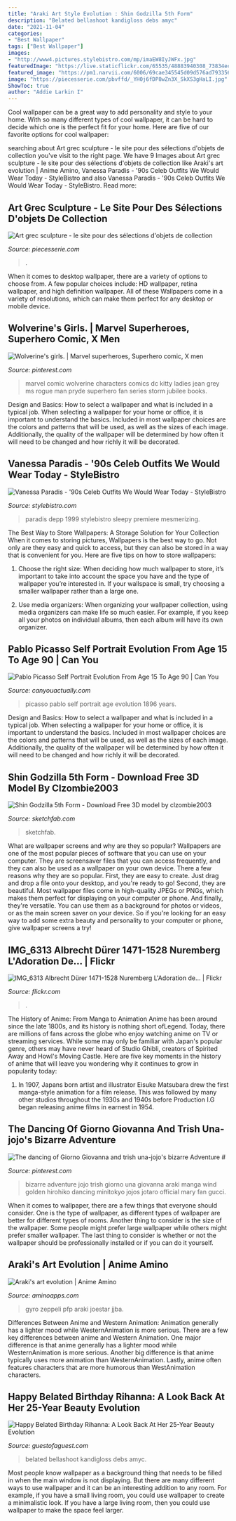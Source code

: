 ```yaml
---
title: "Araki Art Style Evolution : Shin Godzilla 5th Form"
description: "Belated bellashoot kandigloss debs amyc"
date: "2021-11-04"
categories:
- "Best Wallpaper"
tags: ["Best Wallpaper"]
images:
- "http://www4.pictures.stylebistro.com/mp/imaEW8IyJWFx.jpg"
featuredImage: "https://live.staticflickr.com/65535/48883940308_73834ec0bd_b.jpg"
featured_image: "https://pm1.narvii.com/6006/69cae345545d09d576ad793356c14b56163308c1_hq.jpg"
image: "https://piecesserie.com/pbvffd/_YH0j6fDP8wZn3X_SkXS3gHaLI.jpg"
ShowToc: true
author: "Addie Larkin I"
---
```



Cool wallpaper can be a great way to add personality and style to your home. With so many different types of cool wallpaper, it can be hard to decide which one is the perfect fit for your home. Here are five of our favorite options for cool wallpaper: 

	

		
searching about Art grec sculpture - le site pour des sélections d&#039;objets de collection you've visit to the right page. We have 9 Images about Art grec sculpture - le site pour des sélections d&#039;objets de collection like Araki&#039;s art evolution | Anime Amino, Vanessa Paradis - &#039;90s Celeb Outfits We Would Wear Today - StyleBistro and also Vanessa Paradis - &#039;90s Celeb Outfits We Would Wear Today - StyleBistro. Read more:
		
    
## Art Grec Sculpture - Le Site Pour Des Sélections D&#039;objets De Collection

<img loading=lazy src="https://piecesserie.com/pbvffd/_YH0j6fDP8wZn3X_SkXS3gHaLI.jpg" onerror="this.onerror=null;this.src='https://tse3.mm.bing.net/th?id=OIP.3jOt_I2-y_BfCPpm_uninAAAAA&amp;pid=15.1';" alt="Art grec sculpture - le site pour des sélections d&#039;objets de collection">

_Source: piecesserie.com_

>. 

	

When it comes to desktop wallpaper, there are a variety of options to choose from. A few popular choices include: HD wallpaper, retina wallpaper, and high definition wallpaper. All of these Wallpapers come in a variety of resolutions, which can make them perfect for any desktop or mobile device. 

    
## Wolverine&#039;s Girls. | Marvel Superheroes, Superhero Comic, X Men

<img loading=lazy src="https://i.pinimg.com/736x/db/3e/fc/db3efcef327fd74ff40dc7d6971cb9e5--wolverines-girls.jpg" onerror="this.onerror=null;this.src='https://tse2.mm.bing.net/th?id=OIP.6_W6ipcy5NAC_qjGia42ywHaKe&amp;pid=15.1';" alt="Wolverine&#039;s girls. | Marvel superheroes, Superhero comic, X men">

_Source: pinterest.com_

>marvel comic wolverine characters comics dc kitty ladies jean grey ms rogue man pryde superhero fan series storm jubilee books. 

	

Design and Basics: How to select a wallpaper and what is included in a typical job.
When selecting a wallpaper for your home or office, it is important to understand the basics. Included in most wallpaper choices are the colors and patterns that will be used, as well as the sizes of each image. Additionally, the quality of the wallpaper will be determined by how often it will need to be changed and how richly it will be decorated.

    
## Vanessa Paradis - &#039;90s Celeb Outfits We Would Wear Today - StyleBistro

<img loading=lazy src="http://www4.pictures.stylebistro.com/mp/imaEW8IyJWFx.jpg" onerror="this.onerror=null;this.src='https://tse4.mm.bing.net/th?id=OIP.NNrLFA6125Tpdh2ybDxJjwHaMU&amp;pid=15.1';" alt="Vanessa Paradis - &#039;90s Celeb Outfits We Would Wear Today - StyleBistro">

_Source: stylebistro.com_

>paradis depp 1999 stylebistro sleepy premiere mesmerizing. 

	

The Best Way to Store Wallpapers: A Storage Solution for Your Collection
When it comes to storing pictures, Wallpapers is the best way to go. Not only are they easy and quick to access, but they can also be stored in a way that is convenient for you. Here are five tips on how to store wallpapers:
1) Choose the right size: When deciding how much wallpaper to store, it’s important to take into account the space you have and the type of wallpaper you’re interested in. If your wallspace is small, try choosing a smaller wallpaper rather than a large one.

2) Use media organizers: When organizing your wallpaper collection, using media organizers can make life so much easier. For example, if you keep all your photos on individual albums, then each album will have its own organizer.

    
## Pablo Picasso Self Portrait Evolution From Age 15 To Age 90 | Can You

<img loading=lazy src="https://canyouactually.com/wp-content/uploads/2-380.jpg" onerror="this.onerror=null;this.src='https://tse3.mm.bing.net/th?id=OIP.bwdQu5bFJSvlkvU8YMdKbQHaLR&amp;pid=15.1';" alt="Pablo Picasso Self Portrait Evolution From Age 15 To Age 90 | Can You">

_Source: canyouactually.com_

>picasso pablo self portrait age evolution 1896 years. 

	

Design and Basics: How to select a wallpaper and what is included in a typical job.
When selecting a wallpaper for your home or office, it is important to understand the basics. Included in most wallpaper choices are the colors and patterns that will be used, as well as the sizes of each image. Additionally, the quality of the wallpaper will be determined by how often it will need to be changed and how richly it will be decorated.

    
## Shin Godzilla 5th Form - Download Free 3D Model By Clzombie2003

<img loading=lazy src="https://media.sketchfab.com/models/91be3f3ff64e41438033016b1763562e/thumbnails/0031b40038e14b9192383d956b512407/ce9dec97e8c046fcbac8e4f04e4a9478.jpeg" onerror="this.onerror=null;this.src='https://tse4.mm.bing.net/th?id=OIP.ScX7niVPek2tJQnCIi-i_gHaEK&amp;pid=15.1';" alt="Shin Godzilla 5th Form - Download Free 3D model by clzombie2003">

_Source: sketchfab.com_

>sketchfab. 

	

What are wallpaper screens and why are they so popular?
Wallpapers are one of the most popular pieces of software that you can use on your computer. They are screensaver files that you can access frequently, and they can also be used as a wallpaper on your own device. There a few reasons why they are so popular. First, they are easy to create. Just drag and drop a file onto your desktop, and you're ready to go! Second, they are beautiful. Most wallpaper files come in high-quality JPEGs or PNGs, which makes them perfect for displaying on your computer or phone. And finally, they're versatile. You can use them as a background for photos or videos, or as the main screen saver on your device. So if you're looking for an easy way to add some extra beauty and personality to your computer or phone, give wallpaper screens a try!

    
## IMG_6313 Albrecht Dürer 1471-1528 Nuremberg L&#039;Adoration De… | Flickr

<img loading=lazy src="https://live.staticflickr.com/65535/48883940308_73834ec0bd_b.jpg" onerror="this.onerror=null;this.src='https://tse4.mm.bing.net/th?id=OIP.OIh8fqEUlip77CzGC3z8RwHaGX&amp;pid=15.1';" alt="IMG_6313 Albrecht Dürer 1471-1528 Nuremberg L&#039;Adoration de… | Flickr">

_Source: flickr.com_

>. 

	

The History of Anime: From Manga to Animation
Anime has been around since the late 1800s, and its history is nothing short ofLegend. Today, there are millions of fans across the globe who enjoy watching anime on TV or streaming services. While some may only be familiar with Japan's popular genre, others may have never heard of Studio Ghibli, creators of Spirited Away and Howl's Moving Castle. Here are five key moments in the history of anime that will leave you wondering why it continues to grow in popularity today:
1) In 1907, Japans born artist and illustrator Eisuke Matsubara drew the first manga-style animation for a film release. This was followed by many other studios throughout the 1930s and 1940s before Production I.G began releasing anime films in earnest in 1954.

    
## The Dancing Of Giorno Giovanna And Trish Una-jojo&#039;s Bizarre Adventure #

<img loading=lazy src="https://i.pinimg.com/736x/01/9c/de/019cde170f53a88687903ebc97bb203b.jpg" onerror="this.onerror=null;this.src='https://tse2.mm.bing.net/th?id=OIP.ZZZtDBPkuG6MXlZgBkTh0AHaKL&amp;pid=15.1';" alt="The dancing of Giorno Giovanna and trish una-jojo&#039;s bizarre Adventure #">

_Source: pinterest.com_

>bizarre adventure jojo trish giorno una giovanna araki manga wind golden hirohiko dancing minitokyo jojos jotaro official mary fan gucci. 

	

When it comes to wallpaper, there are a few things that everyone should consider. One is the type of wallpaper, as different types of wallpaper are better for different types of rooms. Another thing to consider is the size of the wallpaper. Some people might prefer large wallpaper while others might prefer smaller wallpaper. The last thing to consider is whether or not the wallpaper should be professionally installed or if you can do it yourself.

    
## Araki&#039;s Art Evolution | Anime Amino

<img loading=lazy src="https://pm1.narvii.com/6006/69cae345545d09d576ad793356c14b56163308c1_hq.jpg" onerror="this.onerror=null;this.src='https://tse3.mm.bing.net/th?id=OIP.7G8EW5YJZo8eY--pexLt1gAAAA&amp;pid=15.1';" alt="Araki&#039;s art evolution | Anime Amino">

_Source: aminoapps.com_

>gyro zeppeli pfp araki joestar jjba. 

	

Differences Between Anime and Western Animation: Animation generally has a lighter mood while WesternAnimation is more serious.
There are a few key differences between anime and Western Animation. One major difference is that anime generally has a lighter mood while WesternAnimation is more serious. Another big difference is that anime typically uses more animation than WesternAnimation. Lastly, anime often features characters that are more humorous than WestAnimation characters.

    
## Happy Belated Birthday Rihanna: A Look Back At Her 25-Year Beauty Evolution

<img loading=lazy src="https://media.guestofaguest.com/t_article_content/wp-content/uploads/2013/02/rihanna-get-the-look-680.jpg" onerror="this.onerror=null;this.src='https://tse1.mm.bing.net/th?id=OIP.4qmibOkwTxA4zaoIzbNIDAHaJ_&amp;pid=15.1';" alt="Happy Belated Birthday Rihanna: A Look Back At Her 25-Year Beauty Evolution">

_Source: guestofaguest.com_

>belated bellashoot kandigloss debs amyc. 

	

Most people know wallpaper as a background thing that needs to be filled in when the main window is not displaying. But there are many different ways to use wallpaper and it can be an interesting addition to any room. For example, if you have a small living room, you could use wallpaper to create a minimalistic look. If you have a large living room, then you could use wallpaper to make the space feel larger.

